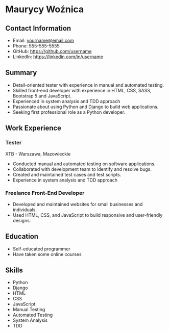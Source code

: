 # Maurycy Woźnica

## Contact Information
- Email: yourname@email.com
- Phone: 555-555-5555
- GitHub: https://github.com/username
- LinkedIn: https://linkedin.com/in/username

## Summary
- Detail-oriented tester with experience in manual and automated testing.
- Skilled front-end developer with experience in HTML, CSS, SASS, Bootstrap 5 and JavaScript.
- Experienced in system analysis and TDD approach
- Passionate about using Python and Django to build web applications.
- Seeking first professional role as a Python developer.

## Work Experience

### Tester
XTB - Warszawa, Mazowieckie
- Conducted manual and automated testing on software applications.
- Collaborated with development team to identify and resolve bugs.
- Created and maintained test cases and test scripts.
- Experience in system analysis and TDD approach

### Freelance Front-End Developer
- Developed and maintained websites for small businesses and individuals.
- Used HTML, CSS, and JavaScript to build responsive and user-friendly designs.

## Education
- Self-educated programmer
- Have taken some online courses

## Skills
- Python
- Django
- HTML
- CSS
- JavaScript
- Manual Testing
- Automated Testing
- System Analysis
- TDD
